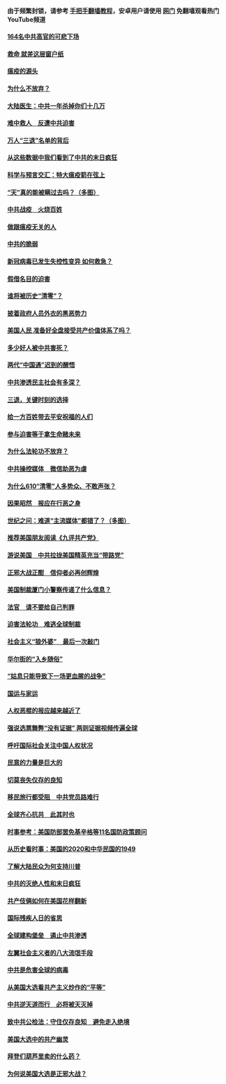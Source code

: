 #### 由于频繁封锁，请参考 [手把手翻墙教程](https://github.com/gfw-breaker/guides/wiki/)，安卓用户请使用 [网门](https://github.com/gfw-breaker/nogfw/blob/master/dl.md?t=01202200) 免翻墙观看热门YouTube频道 

#### [164名中共高官的可悲下场](../pages/251/418676.md?t=01202200) 

#### [救命 就差这层窗户纸](../pages/251/418706.md?t=01202200) 

#### [瘟疫的源头](../pages/251/418661.md?t=01202200) 

#### [为什么不放弃？](../pages/251/418691.md?t=01202200) 

#### [大陆医生：中共一年杀掉你们十几万](../pages/251/418670.md?t=01202200) 

#### [难中救人　反遭中共迫害](../pages/251/418414.md?t=01202200) 

#### [万人“三退”名单的背后](../pages/251/418505.md?t=01202200) 

#### [从这些数据中我们看到了中共的末日疯狂](../pages/251/418420.md?t=01202200) 

#### [科学与预言交汇：特大瘟疫箭在弦上](../pages/251/418266.md?t=01202200) 

#### [“天”真的能被瞒过去吗？（多图）](../pages/251/418308.md?t=01202200) 

#### [中共战疫　火烧百姓](../pages/251/418220.md?t=01202200) 

#### [做跟瘟疫无关的人](../pages/251/418171.md?t=01202200) 

#### [中共的脆弱](../pages/251/418196.md?t=01202200) 

#### [新冠病毒已发生失控性变异 如何救急？](../pages/251/418032.md?t=01202200) 

#### [假借名目的迫害](../pages/251/418055.md?t=01202200) 

#### [谁将被历史“清零”？](../pages/251/417485.md?t=01202200) 

#### [披着政府人员外衣的黑恶势力](../pages/251/417442.md?t=01202200) 

#### [美国人民 准备好全盘接受共产价值体系了吗？](../pages/251/417491.md?t=01202200) 

#### [多少好人被中共害死？](../pages/251/417144.md?t=01202200) 

#### [两代“中国通”迟到的醒悟](../pages/251/417064.md?t=01202200) 

#### [中共渗透民主社会有多深？](../pages/251/417063.md?t=01202200) 

#### [三退，关键时刻的选择](../pages/251/416969.md?t=01202200) 

#### [给一方百姓带去平安祝福的人们](../pages/251/416941.md?t=01202200) 

#### [参与迫害等于拿生命赌未来](../pages/251/416856.md?t=01202200) 

#### [为什么法轮功不放弃？](../pages/251/416864.md?t=01202200) 

#### [中共操控媒体　微信助恶为虐](../pages/251/416724.md?t=01202200) 

#### [为什么610“清零”人多势众、不敢声张？](../pages/251/416632.md?t=01202200) 

#### [因果昭然　报应在行恶之身](../pages/251/416582.md?t=01202200) 

#### [世纪之问：难道“主流媒体”都错了？（多图）](../pages/251/416571.md?t=01202200) 

#### [推荐美国朋友阅读《九评共产党》](../pages/251/416510.md?t=01202200) 

#### [游说美国　中共拉拢美国精英充当“带路党”](../pages/251/416529.md?t=01202200) 

#### [正邪大战正酣　信仰者必再创辉煌](../pages/251/416433.md?t=01202200) 

#### [美国制裁厦门小警察传递了什么信息？](../pages/251/416432.md?t=01202200) 

#### [法官　请不要给自己判罪](../pages/251/416379.md?t=01202200) 

#### [迫害法轮功　难逃全球制裁](../pages/251/416380.md?t=01202200) 

#### [社会主义“狼外婆”　最后一次敲门](../pages/251/416394.md?t=01202200) 

#### [华尔街的“入乡随俗”](../pages/251/416395.md?t=01202200) 

#### [“姑息只能导致下一场更血腥的战争”](../pages/251/416223.md?t=01202200) 

#### [国运与家运](../pages/251/416224.md?t=01202200) 

#### [人权恶棍的报应越来越近了](../pages/251/416276.md?t=01202200) 

#### [强说选票舞弊“没有证据” 两则证据视频传遍全球](../pages/251/416227.md?t=01202200) 

#### [呼吁国际社会关注中国人权状况](../pages/251/416135.md?t=01202200) 

#### [民意的力量是巨大的](../pages/251/416222.md?t=01202200) 

#### [切莫丧失仅存的良知](../pages/251/416134.md?t=01202200) 

#### [移民旅行都受阻　中共党员路难行](../pages/251/416033.md?t=01202200) 

#### [全球齐心抗共　此其时也](../pages/251/415989.md?t=01202200) 

#### [时事参考：美国防部罢免基辛格等11名国防政策顾问](../pages/251/415970.md?t=01202200) 

#### [从历史看时事：美国的2020和中华民国的1949](../pages/251/415949.md?t=01202200) 

#### [了解大陆民众为何支持川普](../pages/251/415950.md?t=01202200) 

#### [中共的灭绝人性和末日疯狂](../pages/251/415944.md?t=01202200) 

#### [共产伎俩如何在美国花样翻新](../pages/251/415908.md?t=01202200) 

#### [国际残疾人日的省思](../pages/251/415849.md?t=01202200) 

#### [全球建构堡垒　遏止中共渗透](../pages/251/415850.md?t=01202200) 

#### [左翼社会主义者的八大流氓手段](../pages/251/415802.md?t=01202200) 

#### [中共是危害全球的病毒](../pages/251/415569.md?t=01202200) 

#### [从美国大选看共产主义炒作的“平等”](../pages/251/415654.md?t=01202200) 

#### [中共逆天道而行　必将被天灭掉](../pages/251/415626.md?t=01202200) 

#### [致中共公检法：守住仅存良知　避免走入绝境](../pages/251/415627.md?t=01202200) 

#### [美国大选中的共产幽灵](../pages/251/415618.md?t=01202200) 

#### [拜登们葫芦里卖的什么药？](../pages/251/415531.md?t=01202200) 

#### [为何说美国大选是正邪大战？](../pages/251/415530.md?t=01202200) 

